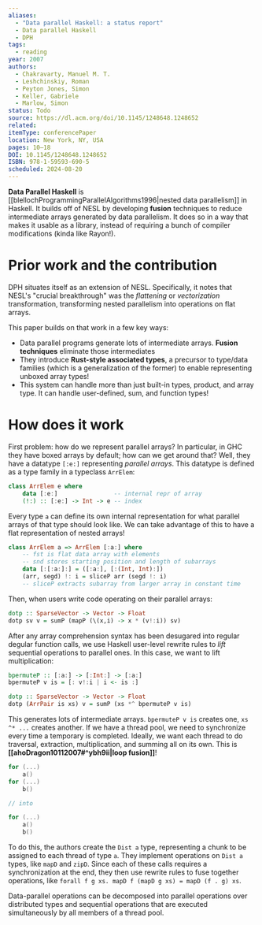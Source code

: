 ```yaml
---
aliases:
  - "Data parallel Haskell: a status report"
  - Data parallel Haskell
  - DPH
tags:
  - reading
year: 2007
authors:
  - Chakravarty, Manuel M. T.
  - Leshchinskiy, Roman
  - Peyton Jones, Simon
  - Keller, Gabriele
  - Marlow, Simon
status: Todo
source: https://dl.acm.org/doi/10.1145/1248648.1248652
related: 
itemType: conferencePaper
location: New York, NY, USA
pages: 10–18
DOI: 10.1145/1248648.1248652
ISBN: 978-1-59593-690-5
scheduled: 2024-08-20
---
```

**Data Parallel Haskell** is [[blellochProgrammingParallelAlgorithms1996|nested data parallelism]] in Haskell. It builds off of NESL by developing **fusion** techniques to reduce intermediate arrays generated by data parallelism. It does so in a way that makes it usable as a library, instead of requiring a bunch of compiler modifications (kinda like Rayon!).

# Prior work and the contribution

DPH situates itself as an extension of NESL. Specifically, it notes that NESL's "crucial breakthrough" was the *flattening* or *vectorization* transformation, transforming nested parallelism into operations on flat arrays.

This paper builds on that work in a few key ways:

- Data parallel programs generate lots of intermediate arrays. **Fusion techniques** eliminate those intermediates
- They introduce **Rust-style associated types**, a precursor to type/data families (which is a generalization of the former) to enable representing unboxed array types!
- This system can handle more than just built-in types, product, and array type. It can handle user-defined, sum, and function types!

# How does it work

First problem: how do we represent parallel arrays? In particular, in GHC they have boxed arrays by default; how can we get around that? Well, they have a datatype `[:e:]` representing *parallel arrays*. This datatype is defined as a type family in a typeclass `ArrElem`:

```haskell
class ArrElem e where
	data [:e:]                -- internal repr of array
	(!:) :: [:e:] -> Int -> e -- index
```

Every type `a` can define its own internal representation for what parallel arrays of that type should look like. We can take advantage of this to have a flat representation of nested arrays!

```haskell
class ArrElem a => ArrElem [:a:] where
	-- fst is flat data array with elements
	-- snd stores starting position and length of subarrays
	data [:[:a:]:] = ([:a:], [:(Int, Int):])
	(arr, segd) !: i = sliceP arr (segd !: i)
	-- sliceP extracts subarray from larger array in constant time
```

Then, when users write code operating on their parallel arrays:

```haskell
dotp :: SparseVector -> Vector -> Float
dotp sv v = sumP (mapP (\(x,i) -> x * (v!:i)) sv)
```

After any array comprehension syntax has been desugared into regular degular function calls, we use Haskell user-level rewrite rules to *lift* sequential operations to parallel ones. In this case, we want to lift multiplication:

```haskell
bpermuteP :: [:a:] -> [:Int:] -> [:a:]
bpermuteP v is = [: v!:i | i <- is :]

dotp :: SparseVector -> Vector -> Float
dotp (ArrPair is xs) v = sumP (xs *^ bpermuteP v is)
```

This generates lots of intermediate arrays. `bpermuteP v is` creates one, `xs ^* ...` creates another. If we have a thread pool, we need to synchronize every time a temporary is completed. Ideally, we want each thread to do traversal, extraction, multiplication, and summing all on its own. This is **[[ahoDragon10112007#^ybh9ii|loop fusion]]**!

```c
for (...)
	a()
for (...)
	b()

// into

for (...)
	a()
	b()
```

To do this, the authors create the `Dist a` type, representing a chunk to be assigned to each thread of type `a`. They implement operations on `Dist a` types, like `mapD` and `zipD`. Since each of these calls requires a synchronization at the end, they then use rewrite rules to fuse together operations, like `forall f g xs. mapD f (mapD g xs) = mapD (f . g) xs`.

Data-parallel operations can be decomposed into parallel operations over distributed types and sequential operations that are executed simultaneously by all members of a thread pool.